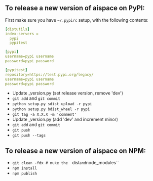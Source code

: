 ## To release a new version of aispace on PyPI:

First make sure you have `~/.pypirc` setup, with the following contents:

```yaml
[distutils]
index-servers =
  pypi
  pypitest

[pypi]
username=pypi username
password=pypi password

[pypitest]
repository=https://test.pypi.org/legacy/
username=pypi username
password=pypi password
```

- Update _version.py (set release version, remove 'dev')
- `git add` and `git commit`
- `python setup.py sdist upload -r pypi`
- `python setup.py bdist_wheel -r pypi`
- `git tag -a X.X.X -m 'comment'`
- Update _version.py (add 'dev' and increment minor)
- `git add` and `git commit`
- `git push`
- `git push --tags`

## To release a new version of aispace on NPM:

- `git clean -fdx # nuke the  `dist` and `node_modules``
- `npm install`
- `npm publish`
